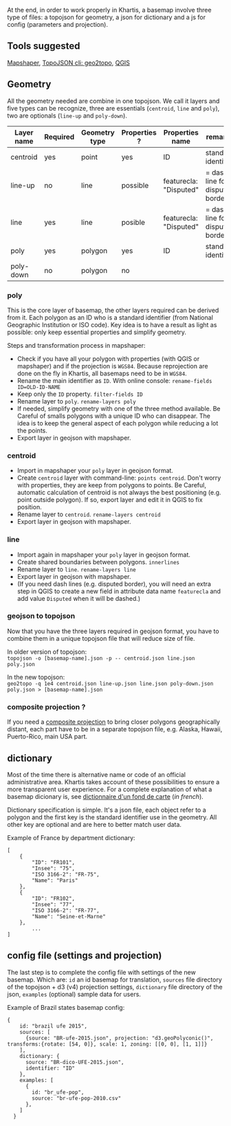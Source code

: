 At the end, in order to work properly in Khartis, a basemap involve three type of files: a topojson for geometry, a json for dictionary and a js for config (parameters and projection).

## Tools suggested
[Mapshaper](http://mapshaper.org/), [TopoJSON cli: geo2topo](https://github.com/topojson/topojson-server/blob/master/README.md#geo2topo), [QGIS](http://www.qgis.org/fr/site/)

## Geometry
All the geometry needed are combine in one topojson. We call it layers and five types can be recognize, three are essentials (`centroid`, `line` and `poly`), two are optionals (`line-up` and `poly-down`).

| Layer name | Required | Geometry type | Properties ? | Properties name        | remarks                           |
|------------|----------|---------------|--------------|------------------------|-----------------------------------|
| centroid   | yes      | point         | yes          | ID                     | standard identifier               |
| line-up    | no       | line          | possible     | featurecla: "Disputed" | = dash line for disputed borders  |
| line       | yes      | line          | posible      | featurecla: "Disputed" | = dash line for disputed borders  |
| poly       | yes      | polygon       | yes          | ID                     | standard identifier               |
| poly-down  | no       | polygon       | no           |                        |                                   |

### poly
This is the core layer of basemap, the other layers required can be derived from it. Each polygon as an ID who is a standard identifier (from National Geographic Institution or ISO code). Key idea is to have a result as light as possible: only keep essential properties and simplify geometry.

Steps and transformation process in mapshaper:

+   Check if you have all your polygon with properties (with QGIS or mapshaper) and if the projection is `WGS84`. Because reprojection are done on the fly in Khartis, all basemaps need to be in `WGS84`.
+   Rename the main identifier as `ID`. With online console: `rename-fields ID=OLD-ID-NAME`
+   Keep only the `ID` property. `filter-fields ID`
+   Rename layer to `poly`. `rename-layers poly`
+   If needed, simplify geometry with one of the three method available. Be Careful of smalls polygons with a unique ID who can disappear. The idea is to keep the general aspect of each polygon while reducing a lot the points.
+   Export layer in geojson with mapshaper.

### centroid
+   Import in mapshaper your `poly` layer in geojson format.
+   Create `centroid` layer with command-line: `points centroid`. Don't worry with properties, they are keep from polygons to points. Be Careful, automatic calculation of centroid is not always the best positioning (e.g. point outside polygon). If so, export layer and edit it in QGIS to fix position.
+   Rename layer to `centroid`. `rename-layers centroid`
+   Export layer in geojson with mapshaper.

### line
+   Import again in mapshaper your `poly` layer in geojson format.
+   Create shared boundaries between polygons. `innerlines`
+   Rename layer to `line`. `rename-layers line`
+   Export layer in geojson with mapshaper.
+   (If you need dash lines (e.g. disputed border), you will need an extra step in QGIS to create a new field in attribute data name `featurecla` and add value `Disputed` when it will be dashed.)

### geojson to topojson
Now that you have the three layers required in geojson format, you have to combine them in a unique topojson file that will reduce size of file.

In older version of topojson:   
`topojson -o [basemap-name].json -p -- centroid.json line.json poly.json`

In the new topojson:   
`geo2topo -q 1e4 centroid.json line-up.json line.json poly-down.json poly.json > [basemap-name].json`

### composite projection ?
If you need a [composite projection](https://bl.ocks.org/mbostock/5545680) to bring closer polygons geographically distant, each part have to be in a separate topojson file, e.g. Alaska, Hawaii, Puerto-Rico, main USA part.

## dictionary
Most of the time there is alternative name or code of an official administrative area. Khartis takes account of these possibilities to ensure a more transparent user experience. For a complete explanation of what a basemap dicionary is, see [dictionnaire d'un fond de carte](definitions#dictionnaire-dun-fond-de-carte) (*in french*).

Dictionary specification is simple. It's a json file, each object refer to a polygon and the first key is the standard identifier use in the geometry. All other key are optional and are here to better match user data.

Example of France by department dictionary:

    [
	    {
		    "ID": "FR101",
		    "Insee": "75",
		    "ISO 3166-2": "FR-75",
		    "Name": "Paris"
	    },
	    {
		    "ID": "FR102",
		    "Insee": "77",
		    "ISO 3166-2": "FR-77",
		    "Name": "Seine-et-Marne"
	    },
            ...
    ]
## config file (settings and projection)
The last step is to complete the config file with settings of the new basemap. Which are: `id` an id basemap for translation, `sources` file directory of the topojson + d3 (v4) projection settings, `dictionary` file directory of the json, `examples` (optional) sample data for users.

Example of Brazil states basemap config:

    {
        id: "brazil ufe 2015",
        sources: [
          {source: "BR-ufe-2015.json", projection: "d3.geoPolyconic()", transforms:{rotate: [54, 0]}, scale: 1, zoning: [[0, 0], [1, 1]]}
        ],
        dictionary: {
          source: "BR-dico-UFE-2015.json",
          identifier: "ID"
        },
        examples: [
          {
            id: "br_ufe-pop",
            source: "br-ufe-pop-2010.csv"
          },
        ]
      }

